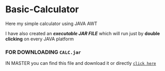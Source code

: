 # Basic-Calculator

Here my simple calculator using JAVA AWT 
 
 I have also created an **_executable JAR FILE_** which will run  just by **double clicking**  on every JAVA platform
 
 ### FOR DOWNLOADING `CALC.jar`  
 
   IN MASTER you can find this file and download it or directly [`click here`](https://github.com/Rohit570git-hub/Basic-Calculator/blob/master/CALC.jar)
